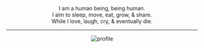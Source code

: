 <div align="center">
I am a human being, being human.<br>
I aim to sleep, move, eat, grow, & share.<br>
While I love, laugh, cry, & eventually die.

---

![profile](http://github-profile-summary-cards.vercel.app/api/cards/profile-details?username=philoserf&theme=github)
